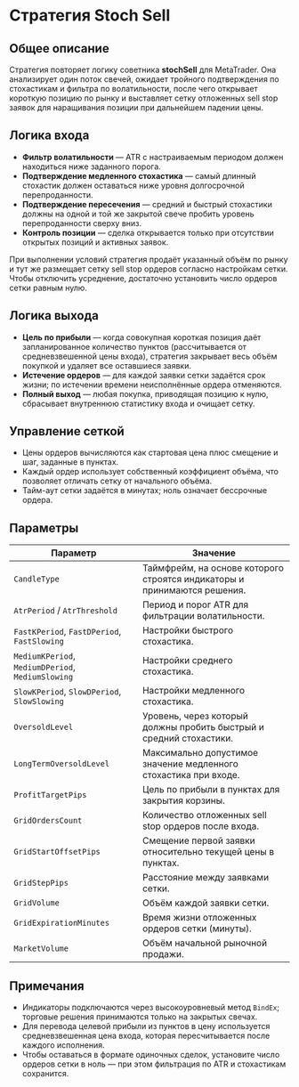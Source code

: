# Стратегия Stoch Sell

## Общее описание
Стратегия повторяет логику советника **stochSell** для MetaTrader. Она анализирует один поток свечей, ожидает тройного подтверждения по стохастикам и фильтра по волатильности, после чего открывает короткую позицию по рынку и выставляет сетку отложенных sell stop заявок для наращивания позиции при дальнейшем падении цены.

## Логика входа
- **Фильтр волатильности** — ATR с настраиваемым периодом должен находиться ниже заданного порога.
- **Подтверждение медленного стохастика** — самый длинный стохастик должен оставаться ниже уровня долгосрочной перепроданности.
- **Подтверждение пересечения** — средний и быстрый стохастики должны на одной и той же закрытой свече пробить уровень перепроданности сверху вниз.
- **Контроль позиции** — сделка открывается только при отсутствии открытых позиций и активных заявок.

При выполнении условий стратегия продаёт указанный объём по рынку и тут же размещает сетку sell stop ордеров согласно настройкам сетки. Чтобы отключить усреднение, достаточно установить число ордеров сетки равным нулю.

## Логика выхода
- **Цель по прибыли** — когда совокупная короткая позиция даёт запланированное количество пунктов (рассчитывается от средневзвешенной цены входа), стратегия закрывает весь объём покупкой и удаляет все оставшиеся заявки.
- **Истечение ордеров** — для каждой заявки сетки задаётся срок жизни; по истечении времени неисполнённые ордера отменяются.
- **Полный выход** — любая покупка, приводящая позицию к нулю, сбрасывает внутреннюю статистику входа и очищает сетку.

## Управление сеткой
- Цены ордеров вычисляются как стартовая цена плюс смещение и шаг, заданные в пунктах.
- Каждый ордер использует собственный коэффициент объёма, что позволяет отличать сетку от начального объёма.
- Тайм-аут сетки задаётся в минутах; ноль означает бессрочные ордера.

## Параметры
| Параметр | Значение |
| --- | --- |
| `CandleType` | Таймфрейм, на основе которого строятся индикаторы и принимаются решения. |
| `AtrPeriod` / `AtrThreshold` | Период и порог ATR для фильтрации волатильности. |
| `FastKPeriod`, `FastDPeriod`, `FastSlowing` | Настройки быстрого стохастика. |
| `MediumKPeriod`, `MediumDPeriod`, `MediumSlowing` | Настройки среднего стохастика. |
| `SlowKPeriod`, `SlowDPeriod`, `SlowSlowing` | Настройки медленного стохастика. |
| `OversoldLevel` | Уровень, через который должны пробить быстрый и средний стохастики. |
| `LongTermOversoldLevel` | Максимально допустимое значение медленного стохастика при входе. |
| `ProfitTargetPips` | Цель по прибыли в пунктах для закрытия корзины. |
| `GridOrdersCount` | Количество отложенных sell stop ордеров после входа. |
| `GridStartOffsetPips` | Смещение первой заявки относительно текущей цены в пунктах. |
| `GridStepPips` | Расстояние между заявками сетки. |
| `GridVolume` | Объём каждой заявки сетки. |
| `GridExpirationMinutes` | Время жизни отложенных ордеров сетки (минуты). |
| `MarketVolume` | Объём начальной рыночной продажи. |

## Примечания
- Индикаторы подключаются через высокоуровневый метод `BindEx`; торговые решения принимаются только на закрытых свечах.
- Для перевода целевой прибыли из пунктов в цену используется средневзвешенная цена входа, которая пересчитывается после каждого исполнения.
- Чтобы оставаться в формате одиночных сделок, установите число ордеров сетки в ноль — при этом фильтрация по ATR и стохастикам сохранится.

